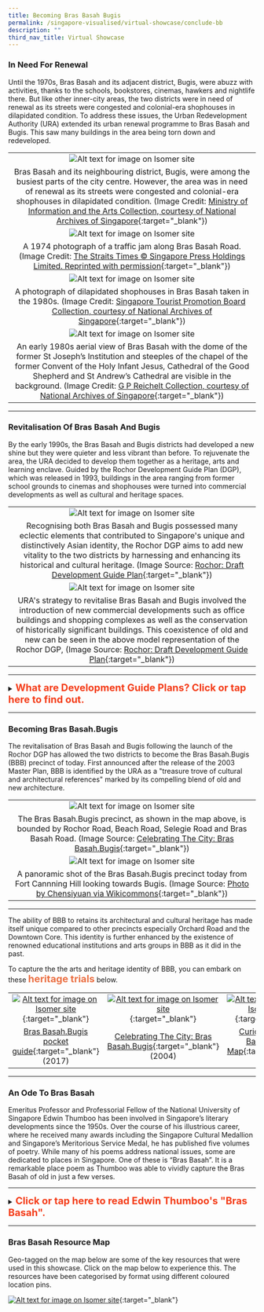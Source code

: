 ```yaml
---
title: Becoming Bras Basah Bugis
permalink: /singapore-visualised/virtual-showcase/conclude-bb
description: ""
third_nav_title: Virtual Showcase
---
```

### **In Need For Renewal**

Until the 1970s, Bras Basah and its adjacent district, Bugis, were abuzz with activities, thanks to the schools, bookstores, cinemas, hawkers and nightlife there. But like other inner-city areas, the two districts were in need of renewal as its streets were congested and colonial-era shophouses in dilapidated condition. To address these issues, the Urban Redevelopment Authority (URA) extended its urban renewal programme to Bras Basah and Bugis. This saw many buildings in the area being torn down and redeveloped.

|   |
|:-----:|
| ![Alt text for image on Isomer site](/images/bb-aerial-1970s.png)  |
| Bras Basah and its neighbouring district, Bugis, were among the busiest parts of the city centre. However, the area was in need of renewal as its streets were congested and colonial-era shophouses in dilapidated condition. (Image Credit: [Ministry of Information and the Arts Collection, courtesy of National Archives of Singapore](https://www.nas.gov.sg/archivesonline/photographs/record-details/3b2d94ab-1162-11e3-83d5-0050568939ad){:target="_blank"})  |
| ![Alt text for image on Isomer site](/images/sample-bb-renewal-traffic-1.jpg)  |
| A 1974 photograph of a traffic jam along Bras Basah Road. (Image Credit: [The Straits Times © Singapore Press Holdings Limited. Reprinted with permission](https://www.nas.gov.sg/archivesonline/photographs/record-details/9bca7c69-1162-11e3-83d5-0050568939ad){:target="_blank"})  |
| ![Alt text for image on Isomer site](/images/sample-bb-renewal-1.jpg) |
|  A photograph of dilapidated shophouses in Bras Basah taken in the 1980s. (Image Credit: [Singapore Tourist Promotion Board Collection, courtesy of National Archives of Singapore](https://www.nas.gov.sg/archivesonline/photographs/record-details/5fa6593e-1162-11e3-83d5-0050568939ad){:target="_blank"}) |
| ![Alt text for image on Isomer site](/images/sample-bb-renewal-2.jpg) |
|  An early 1980s aerial view of Bras Basah with the dome of the former St Joseph’s Institution and steeples of the chapel of the former Convent of the Holy Infant Jesus, Cathedral of the Good Shepherd and St Andrew’s Cathedral are visible in the background. (Image Credit: [G P Reichelt Collection, courtesy of National Archives of Singapore](https://www.nas.gov.sg/archivesonline/photographs/record-details/44137467-3c81-11e4-859c-0050568939ad){:target="_blank"}) |

________

### **Revitalisation Of Bras Basah And Bugis**

By the early 1990s, the Bras Basah and Bugis districts had developed a new shine but they were quieter and less vibrant than before. To rejuvenate the area, the URA decided to develop them together as a heritage, arts and learning enclave. Guided by the Rochor Development Guide Plan (DGP), which was released in 1993, buildings in the area ranging from former school grounds to cinemas and shophouses were turned into commercial developments as well as cultural and heritage spaces. 

|   |
|:-----:|
| ![Alt text for image on Isomer site](/images/bb-renewal-rochor-dgp-1.jpg)  |
| Recognising both Bras Basah and Bugis possessed many eclectic elements that contributed to Singapore's unique and distinctively Asian identity, the Rochor DGP aims to add new vitality to the two districts by harnessing and enhancing its historical and cultural heritage. (Image Source: [Rochor: Draft Development Guide Plan](https://eservice.nlb.gov.sg/item_holding.aspx?bid=6553830){:target="_blank"})  |
| ![Alt text for image on Isomer site](/images/bb-renewal-rochor-dgp-2.jpg) |
|  URA's strategy to revitalise Bras Basah and Bugis involved the introduction of new commercial developments such as office buildings and shopping complexes as well as the conservation of historically significant buildings. This coexistence of old and new can be seen in the above model representation of the Rochor DGP,  (Image Source: [Rochor: Draft Development Guide Plan](https://eservice.nlb.gov.sg/item_holding.aspx?bid=6553830){:target="_blank"}) |



______

<details>
<summary><span style="font-weight: 700; font-size: 20px; font-style: normal; color:#f43c18">What are Development Guide Plans? Click or tap here to find out.</span></summary>
<br>
<span style="font-weight: 400; font-size: 20px; font-style: normal; color:#eb7044">Development Guide Plans (DGPs) are detailed short- to medium-term land-use plans completed between 1993 and 1998 as part of a comprehensive review of the Master Plan 1985. The Urban Redevelopment Authority (URA), the national land-use planning agency, divided Singapore into 55 planning areas and drew up a DGP for each of these areas. A blueprint of the living, working and leisure environment in Singapore, the 55 DGPs together formed the overall Master Plan 1998, which was gazetted on 22 January 1999. The URA released the first of its 55 DGPs in 1993. The final DGP was released in July 1998 for the Punggol area and included detailed plans for Punggol 21.</span>
	
</details>

_____

### **Becoming Bras Basah.Bugis**

The revitalisation of Bras Basah and Bugis following the launch of the Rochor DGP has allowed the two districts to become the Bras Basah.Bugis (BBB) precinct of today. First announced after the release of the 2003 Master Plan, BBB is identified by the URA as a "treasure trove of cultural and architectural references" marked by its compelling blend of old and new architecture. 

|   |
|:-----:|
| ![Alt text for image on Isomer site](/images/bb-renewal-bbb-map-1.jpg)  |
| The Bras Basah.Bugis precinct, as shown in the map above, is bounded by Rochor Road, Beach Road, Selegie Road and Bras Basah Road. (Image Source: [Celebrating The City: Bras Basah.Bugis](https://eservice.nlb.gov.sg/item_holding.aspx?bid=200002682){:target="_blank"})  |
| ![Alt text for image on Isomer site](/images/bb-renewal-bbb-today.jpg)  |
| A panoramic shot of the Bras Basah.Bugis precinct today from Fort Cannning Hill looking towards Bugis. (Image Source: [Photo by Chensiyuan via Wikicommons](https://commons.wikimedia.org/wiki/File:1_aerial_panorama_singapore_management_university_and_surrounding_skyline.jpg){:target="_blank"})  |



______

The ability of BBB to retains its architectural and cultural heritage has made itself unique compared to other precincts especially Orchard Road and the Downtown Core. This identity is further enhanced by the existence of renowned educational institutions and arts groups in BBB as it did in the past.

To capture the the arts and heritage identity of BBB, you can embark on these <span style="font-weight: 700; font-size: 20px; font-style: strong; color:#eb7044">heritage trials</span> below.

|  |  |  |
| :--------: | :--------: | :--------: |
| [![Alt text for image on Isomer site](/images/bb-renewal-bbb-trail-1.jpg)](https://www.nhb.gov.sg/brasbasahbugis/-/media/bbb/bras-basahbugis-pocket-guide-2017.pdf?la=en){:target="_blank"}      | [![Alt text for image on Isomer site](/images/bb-renewal-bbb-trail-2.jpg)](https://nlb.geoicon.com/spatialdiscovery/storymaps/bras-basah-the-complete-story-map/index.html){:target="_blank"}      | [![Alt text for image on Isomer site](/images/story-map-journey.jpg)](https://nlb.geoicon.com/spatialdiscovery/storymaps/bras-basah-the-complete-story-map/index.html){:target="_blank"}     |
| [Bras Basah.Bugis pocket guide](https://www.nhb.gov.sg/brasbasahbugis/-/media/bbb/bras-basahbugis-pocket-guide-2017.pdf?la=en){:target="_blank"} (2017)     | [Celebrating The City: Bras Basah.Bugis](https://eservice.nlb.gov.sg/item_holding.aspx?bid=200002682){:target="_blank"} (2004)    | [Curiocity's Bras Basah Story Map](https://nlb.geoicon.com/spatialdiscovery/storymaps/bras-basah-the-complete-story-map/index.html){:target="_blank"} (2021)    |



____

### **An Ode To Bras Basah**

Emeritus Professor and Professorial Fellow of the National University of Singapore Edwin Thumboo has been involved in Singapore’s literary developments since the 1950s. Over the course of his illustrious career, where he received many awards including the Singapore Cultural Medallion and Singapore’s Meritorious Service Medal, he has published five volumes of poetry. While many of his poems address national issues, some are dedicated to places in Singapore. One of these is “Bras Basah”. It is a remarkable place poem as Thumboo was able to vividly capture the Bras Basah of old in just a few verses.

_______

<details>
<summary><span style="font-weight: 700; font-size: 20px; font-style: normal; color:#f43c18">Click or tap here to read Edwin Thumboo's "Bras Basah".</span></summary>
<br>
<span style="font-weight: 400; font-size: 20px; font-style: normal; color:#eb7044">Where the first Rendezvous brooded
<br>By a row of old shophouses, since sadly slain,
<br>A special road began. A point of colonial
<br>Confluence: Dhoby Ghaut, the YWCA with
<br>Manicured tennis lawns for memsahibs who
<br>Then took tea and scones. Across a Shell kiosk
<br>Where Papa parked his Austin Seven, then off
<br>To Hock Hoe’s for piston rods and Radex
<br>
<br>Think of the names: Dhoby Ghaut, Prinsep St,
<br>The three Cathays, a name the Lokes made
<br>Famous: resplendent building, our tallest then;
<br>Fantastic camera shop; and that popular Store
<br>Where Rudy’s wife, petite, temporarily demure,
<br>Quietly assessed her customers as she held her
<br>Intelligence above show-cases. Two doors away,
<br>Heng, increasingly called Mr, sold German cameras
<br>To Japanese sailors, was en route to a partnership.
<br>
<br>And the bookshops full of stuff: Penguin New 
<br>Writing to Palgrave’s G-Treasury; Q’s Oxford 
<br>Anthology, a blue spine among mouldy issues 
<br>Of The Wide World where imperial dreams, 
<br>The White man’s burden trudged across Asia and
<br>Africa, up Ruwenzori’s mist and moon, then down
<br>The Brahmaputra. Mainly first-hand accounts, 
<br>Direct, unshorn, marching against superstition.
<br>Plain narratives rising in majesty, in power, art.
<br>No cute theory of the Other. Only them natives.
<br>
<br>And the Rendezvous after school; affordable.
<br>The man with the mole, ladle in hand, presided,
<br>Holding the extra spoonful, balanced fate,deciding
<br>If he liked you. Two doors away Simon Ong’s
<br>Family shop of fishing tackle, Winchester torches,
<br>Knives of Solingen steel. Outside, a Woodsville tram,
<br>Full of St Andrew boys, swings around the corner,
<br>Tires squealing.
<br>
<br>Standing there, the world grew,
<br>Bit by bit, seemed different with each fresh vantage
<br>Shift in weather; hormonal stir, sweet unknowing;
<br>An ache that knew no words; a quickly passing mouth.
<br>As eyes caught more lit with sensuous guilt, when 
<br>Curves beneath Convent uniforms heaved and turned
<br>With the mind’s proposal, the rainbow’s ripening,
<br>As thoughts fingered image, each chance encounter.
<br>Experience became a word as Life cease to be simple.
<br>

</span>
	
</details>

_______

### **Bras Basah Resource Map**

Geo-tagged on the map below are some of the key resources that were used in this showcase. Click on the map below to experience this. The resources have been categorised by format using different coloured location pins.

[![Alt text for image on Isomer site](/images/sample-bb-resource-story-map.jpg)](https://uploads.knightlab.com/storymapjs/04f5c05311b7e48aadefd0cdd269c308/bras-basah-resource-map/index.html){:target="_blank"}